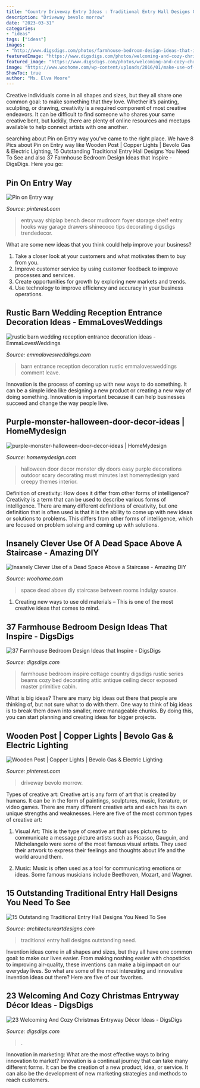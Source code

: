 ```yaml
---
title: "Country Driveway Entry Ideas : Traditional Entry Hall Designs Outstanding Need"
description: "Driveway bevolo morrow"
date: "2023-03-31"
categories:
- "ideas"
tags: ["ideas"]
images:
- "http://www.digsdigs.com/photos/farmhouse-bedroom-design-ideas-that-inspire-3.jpg"
featuredImage: "https://www.digsdigs.com/photos/welcoming-and-cozy-christmas-entryway-decor-ideas-2-554x738.jpg"
featured_image: "https://www.digsdigs.com/photos/welcoming-and-cozy-christmas-entryway-decor-ideas-2-554x738.jpg"
image: "https://www.woohome.com/wp-content/uploads/2016/01/make-use-of-dead-space-5.jpg"
ShowToc: true
author: "Ms. Elva Moore"
---
```



Creative individuals come in all shapes and sizes, but they all share one common goal: to make something that they love. Whether it’s painting, sculpting, or drawing, creativity is a required component of most creative endeavors. It can be difficult to find someone who shares your same creative bent, but luckily, there are plenty of online resources and meetups available to help connect artists with one another.

	

		
searching about Pin on Entry way you've came to the right place. We have 8 Pics about Pin on Entry way like Wooden Post | Copper Lights | Bevolo Gas &amp; Electric Lighting, 15 Outstanding Traditional Entry Hall Designs You Need To See and also 37 Farmhouse Bedroom Design Ideas that Inspire - DigsDigs. Here you go:
		
    
## Pin On Entry Way

<img loading=lazy src="https://i.pinimg.com/736x/9d/4b/7d/9d4b7debae16d82c848ad9d6820c7b6e.jpg" onerror="this.onerror=null;this.src='https://tse2.mm.bing.net/th?id=OIP.EUx84E7Q1izV5TV7tQbqiAHaJ3&amp;pid=15.1';" alt="Pin on Entry way">

_Source: pinterest.com_

>entryway shiplap bench decor mudroom foyer storage shelf entry hooks way garage drawers shinecoco tips decorating digsdigs trendedecor. 

	

What are some new ideas that you think could help improve your business?
1. Take a closer look at your customers and what motivates them to buy from you.
2. Improve customer service by using customer feedback to improve processes and services.
3. Create opportunities for growth by exploring new markets and trends. 
4. Use technology to improve efficiency and accuracy in your business operations.

    
## Rustic Barn Wedding Reception Entrance Decoration Ideas - EmmaLovesWeddings

<img loading=lazy src="http://emmalovesweddings.com/wp-content/uploads/2018/06/rustic-barn-wedding-reception-entrance-decoration-ideas.jpg" onerror="this.onerror=null;this.src='https://tse4.mm.bing.net/th?id=OIP.qv4-UAsj_TualuVtcbxlPAHaJ4&amp;pid=15.1';" alt="rustic barn wedding reception entrance decoration ideas - EmmaLovesWeddings">

_Source: emmalovesweddings.com_

>barn entrance reception decoration rustic emmalovesweddings comment leave. 

	

Innovation is the process of coming up with new ways to do something. It can be a simple idea like designing a new product or creating a new way of doing something. Innovation is important because it can help businesses succeed and change the way people live.

    
## Purple-monster-halloween-door-decor-ideas | HomeMydesign

<img loading=lazy src="https://homemydesign.com/wp-content/uploads/2017/10/purple-monster-halloween-door-decor-ideas.jpg" onerror="this.onerror=null;this.src='https://tse2.mm.bing.net/th?id=OIP.9d1QvtxDcHZxdTRlXpA7LAHaLH&amp;pid=15.1';" alt="purple-monster-halloween-door-decor-ideas | HomeMydesign">

_Source: homemydesign.com_

>halloween door decor monster diy doors easy purple decorations outdoor scary decorating must minutes last homemydesign yard creepy themes interior. 

	

Definition of creativity: How does it differ from other forms of intelligence?
Creativity is a term that can be used to describe various forms of intelligence. There are many different definitions of creativity, but one definition that is often used is that it is the ability to come up with new ideas or solutions to problems. This differs from other forms of intelligence, which are focused on problem solving and coming up with solutions.

    
## Insanely Clever Use Of A Dead Space Above A Staircase - Amazing DIY

<img loading=lazy src="https://www.woohome.com/wp-content/uploads/2016/01/make-use-of-dead-space-5.jpg" onerror="this.onerror=null;this.src='https://tse2.mm.bing.net/th?id=OIP.Ps-lhhuBTjhdcuV72T0kTwHaJ4&amp;pid=15.1';" alt="Insanely Clever Use of a Dead Space Above a Staircase - Amazing DIY">

_Source: woohome.com_

>space dead above diy staircase between rooms indulgy source. 

	

1. Creating new ways to use old materials – This is one of the most creative ideas that comes to mind.

    
## 37 Farmhouse Bedroom Design Ideas That Inspire - DigsDigs

<img loading=lazy src="http://www.digsdigs.com/photos/farmhouse-bedroom-design-ideas-that-inspire-3.jpg" onerror="this.onerror=null;this.src='https://tse2.mm.bing.net/th?id=OIP.xb4sMf_qIa1gEdI8MgB0DAAAAA&amp;pid=15.1';" alt="37 Farmhouse Bedroom Design Ideas that Inspire - DigsDigs">

_Source: digsdigs.com_

>farmhouse bedroom inspire cottage country digsdigs rustic series beams cozy bed decorating attic antique ceiling decor exposed master primitive cabin. 

	

What is big ideas?
There are many big ideas out there that people are thinking of, but not sure what to do with them. One way to think of big ideas is to break them down into smaller, more manageable chunks. By doing this, you can start planning and creating ideas for bigger projects.

    
## Wooden Post | Copper Lights | Bevolo Gas &amp; Electric Lighting

<img loading=lazy src="https://i.pinimg.com/736x/06/ea/8f/06ea8ff74451e170934297c160a8e791--driveway-ideas-driveway-gate.jpg" onerror="this.onerror=null;this.src='https://tse4.mm.bing.net/th?id=OIP.43QZz5Tk7pdMcOREFBj-6AHaJ5&amp;pid=15.1';" alt="Wooden Post | Copper Lights | Bevolo Gas &amp; Electric Lighting">

_Source: pinterest.com_

>driveway bevolo morrow. 

	

Types of creative art:
Creative art is any form of art that is created by humans. It can be in the form of paintings, sculptures, music, literature, or video games. There are many different creative arts and each has its own unique strengths and weaknesses. Here are five of the most common types of creative art:
1. Visual Art: This is the type of creative art that uses pictures to communicate a message.picture artists such as Picasso, Gauguin, and Michelangelo were some of the most famous visual artists. They used their artwork to express their feelings and thoughts about life and the world around them.

2. Music: Music is often used as a tool for communicating emotions or ideas. Some famous musicians include Beethoven, Mozart, and Wagner.

    
## 15 Outstanding Traditional Entry Hall Designs You Need To See

<img loading=lazy src="https://www.architectureartdesigns.com/wp-content/uploads/2018/07/15-Outstanding-Traditional-Entry-Hall-Designs-You-Need-To-See-11.jpg" onerror="this.onerror=null;this.src='https://tse2.mm.bing.net/th?id=OIP.o8IgTz1D79zU76IccXr8iwHaI8&amp;pid=15.1';" alt="15 Outstanding Traditional Entry Hall Designs You Need To See">

_Source: architectureartdesigns.com_

>traditional entry hall designs outstanding need. 

	

Invention ideas come in all shapes and sizes, but they all have one common goal: to make our lives easier. From making noshing easier with chopsticks to improving air-quality, these inventions can make a big impact on our everyday lives. So what are some of the most interesting and innovative invention ideas out there? Here are five of our favorites.

    
## 23 Welcoming And Cozy Christmas Entryway Décor Ideas - DigsDigs

<img loading=lazy src="https://www.digsdigs.com/photos/welcoming-and-cozy-christmas-entryway-decor-ideas-2-554x738.jpg" onerror="this.onerror=null;this.src='https://tse4.mm.bing.net/th?id=OIP.E36mKMpe1R-8RhbwxGozKAHaJ3&amp;pid=15.1';" alt="23 Welcoming And Cozy Christmas Entryway Décor Ideas - DigsDigs">

_Source: digsdigs.com_

>. 

	

Innovation in marketing: What are the most effective ways to bring innovation to market?
Innovation is a continual journey that can take many different forms. It can be the creation of a new product, idea, or service. It can also be the development of new marketing strategies and methods to reach customers.

